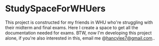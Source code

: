 # StudySpaceForWHUers
This project is constructed for my friends in WHU who're struggling with their midterm and final exams. Here I create a space to get all the documentation needed for exams. BTW, now I'm developing this project alone, if you're also interested in this, email me @hancylee7@gmail.com..
